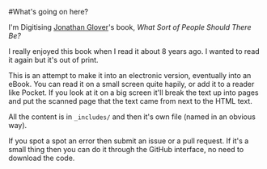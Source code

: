 #What's going on here?

I'm Digitising [Jonathan Glover](http://www.jonathanglover.co.uk/)'s book, _What Sort of People  Should There Be?_

I really enjoyed this book when I read it about 8 years ago. I wanted to read it again but it's out of print.

This is an attempt to make it into an electronic version, eventually into an eBook. You can read it on a small screen quite hapily, or add it to a reader like Pocket. If you look at it on a big screen it'll break the text up into pages and put the scanned page that the text came from next to the HTML text.

All the content is in `_includes/` and then it's own file (named in an obvious way).

If you spot a spot an error then submit an issue or a pull request. If it's a small thing then you can do it through the GitHub interface, no need to download the code.
